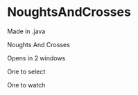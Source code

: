 # NoughtsAndCrosses

Made in .java

Noughts And Crosses

Opens in 2 windows

One to select

One to watch
